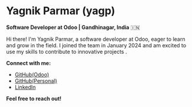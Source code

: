 # Yagnik Parmar (yagp) 

**Software Developer at Odoo | Gandhinagar, India** 🇮🇳

Hi there! I'm Yagnik Parmar, a software developer at Odoo, eager to learn and grow in the field. I joined the team in January 2024 and am excited to use my skills to contribute to innovative projects .

**Connect with me:**

* [GitHub(Odoo)](https://github.com/yagp-odoo)
* [GitHub(Personal)](https://github.com/iyagnik)
* [LinkedIn](https://www.linkedin.com/in/iyagnik7)

**Feel free to reach out!** 

